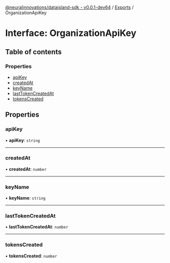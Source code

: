 [@neuralinnovations/dataisland-sdk - v0.0.1-dev64](../../README.md) / [Exports](../modules.md) / OrganizationApiKey

# Interface: OrganizationApiKey

## Table of contents

### Properties

- [apiKey](OrganizationApiKey.md#apikey)
- [createdAt](OrganizationApiKey.md#createdat)
- [keyName](OrganizationApiKey.md#keyname)
- [lastTokenCreatedAt](OrganizationApiKey.md#lasttokencreatedat)
- [tokensCreated](OrganizationApiKey.md#tokenscreated)

## Properties

### apiKey

• **apiKey**: `string`

___

### createdAt

• **createdAt**: `number`

___

### keyName

• **keyName**: `string`

___

### lastTokenCreatedAt

• **lastTokenCreatedAt**: `number`

___

### tokensCreated

• **tokensCreated**: `number`
